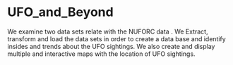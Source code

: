 # UFO_and_Beyond
We examine two data sets relate with the NUFORC data . We Extract, transform and load the data sets in order to create a data base and identify insides and trends about the UFO sightings. We also create and display multiple and interactive maps with the location of UFO sightings. 
